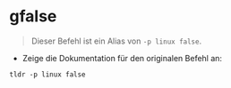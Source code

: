 # gfalse

> Dieser Befehl ist ein Alias von `-p linux false`.

- Zeige die Dokumentation für den originalen Befehl an:

`tldr -p linux false`
